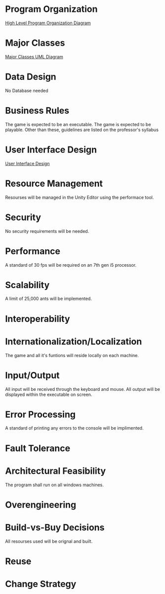 # Program Organization

[High Level Program Organization Diagram](https://drive.google.com/file/d/1DPfTDrNnx3BaVli-0-dYk4q9yvBbI2TQ/view?usp=sharing)

# Major Classes

[Major Classes UML Diagram](https://drive.google.com/file/d/1Mod25xS7f7hBW-XTqNl8qTcv_Jkq9KxR/view?usp=sharing)

# Data Design

No Database needed

# Business Rules

The game is expected to be an executable.
The game is expected to be playable. Other than these, guidelines are listed on the professor's syllabus

# User Interface Design

[User Interface Design](https://docs.google.com/document/d/1kpGgwfg6r6enp68Jdj-jGx1Z2RlYuP_FJamOdQT0AVk/edit?usp=sharing)

# Resource Management

Resourses will be managed in the Unity Editor using the performace tool.

# Security

No security requirements will be needed.

# Performance

A standard of 30 fps will be required on an 7th gen i5 processor.

# Scalability

A limit of 25,000 ants will be implemented.

# Interoperability



# Internationalization/Localization

The game and all it's funtions will reside locally on each machine.

# Input/Output

All input will be received through the keyboard and mouse. All output will be displayed within the executable on screen.

# Error Processing

A standard of printing any errors to the console will be implimented.

# Fault Tolerance

# Architectural Feasibility

The program shall run on all windows machines.

# Overengineering

# Build-vs-Buy Decisions

All resourses used will be orignal and built.

# Reuse

# Change Strategy

